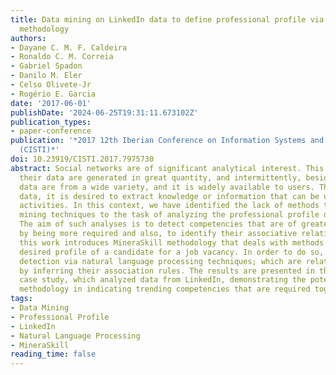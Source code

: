```yaml
---
title: Data mining on LinkedIn data to define professional profile via MineraSkill
  methodology
authors:
- Dayane C. M. F. Caldeira
- Ronaldo C. M. Correia
- Gabriel Spadon
- Danilo M. Eler
- Celso Olivete-Jr
- Rogério E. Garcia
date: '2017-06-01'
publishDate: '2024-06-25T19:31:11.673102Z'
publication_types:
- paper-conference
publication: '*2017 12th Iberian Conference on Information Systems and Technologies
  (CISTI)*'
doi: 10.23919/CISTI.2017.7975730
abstract: Social networks are of significant analytical interest. This is because
  their data are generated in great quantity, and intermittently, besides that, the
  data are from a wide variety, and it is widely available to users. Through such
  data, it is desired to extract knowledge or information that can be used in decision-making
  activities. In this context, we have identified the lack of methods that apply data
  mining techniques to the task of analyzing the professional profile of employees.
  The aim of such analyses is to detect competencies that are of greater interest
  by being more required and also, to identify their associative relations. Thus,
  this work introduces MineraSkill methodology that deals with methods to infer the
  desired profile of a candidate for a job vacancy. In order to do so, we use keyword
  detection via natural language processing techniques; which are related to others
  by inferring their association rules. The results are presented in the form of a
  case study, which analyzed data from LinkedIn, demonstrating the potential of the
  methodology in indicating trending competencies that are required together.
tags:
- Data Mining
- Professional Profile
- LinkedIn
- Natural Language Processing
- MineraSkill
reading_time: false
---
```

